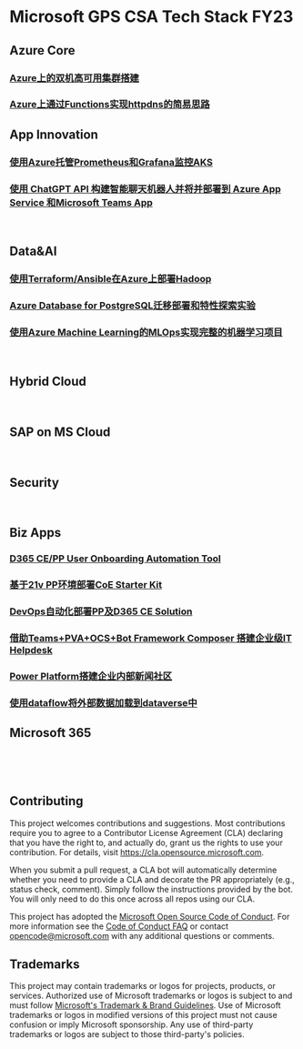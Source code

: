 # Microsoft GPS CSA Tech Stack FY23

## Azure Core
### [Azure上的双机高可用集群搭建](./HACluster/readme.md)


### [Azure上通过Functions实现httpdns的简易思路](./AzureHttpdns/Azure上通过Functions实现httpdns的简易思路.md)


## App Innovation
### [使用Azure托管Prometheus和Grafana监控AKS](./使用Auzre托管Prometheus和Grafana监控AKS)
### [使用 ChatGPT API 构建智能聊天机器人并将并部署到 Azure App Service 和Microsoft Teams App](./Create-A-ChatGPT-Bot-APP-and-Deploy-To-Azure-APP-Service-or-Teams-APP/)
&nbsp; 

## Data&AI
### [使用Terraform/Ansible在Azure上部署Hadoop](https://github.com/microsoft/gps-csa-tech-stack/tree/main/HadoopWithTerraform#%E4%BD%BF%E7%94%A8terraformansible%E5%9C%A8azure%E4%B8%8A%E9%83%A8%E7%BD%B2hadoop)

### [Azure Database for PostgreSQL迁移部署和特性探索实验](./PostgresqlWorkshop/)


### [使用Azure Machine Learning的MLOps实现完整的机器学习项目](./MLopsInADay/)


&nbsp; 
## Hybrid Cloud
&nbsp; 
## SAP on MS Cloud
&nbsp; 
## Security
&nbsp; 
## Biz Apps
### [D365 CE/PP User Onboarding Automation Tool](https://github.com/microsoft/gps-csa-tech-stack/tree/main/BizApp-Lab/D365%20Users%20Onboarding%20Automation#d365-cepp-user-onboarding-automation-tool)
### [基于21v PP环境部署CoE Starter Kit](https://github.com/microsoft/gps-csa-tech-stack/tree/main/BizApp-Lab/PP%20COE%20Starter%20Kit%20Deployment%20in%2021V)
### [DevOps自动化部署PP及D365 CE Solution](https://github.com/microsoft/gps-csa-tech-stack/tree/main/BizApp-Lab/PP%26D365%20CE%20Solution%20Deployment%20with%20Azure%20DevOps)
### [借助Teams+PVA+OCS+Bot Framework Composer 搭建企业级IT Helpdesk](https://github.com/microsoft/gps-csa-tech-stack/tree/main/BizApp-Lab/Build%20IT%20HelpDesk%20with%20BizApp%20Platform)
### [Power Platform搭建企业内部新闻社区](https://github.com/microsoft/gps-csa-tech-stack/tree/main/BizApp-Lab/Build%20News%20Community%20with%20Power%20Platform)
### [使用dataflow将外部数据加载到dataverse中](https://github.com/microsoft/gps-csa-tech-stack/tree/main/BizApp-Lab/%E4%BD%BF%E7%94%A8dataflow%E5%B0%86%E5%A4%96%E9%83%A8%E6%95%B0%E6%8D%AE%E5%8A%A0%E8%BD%BD%E5%88%B0dataverse%E4%B8%AD)

## Microsoft 365
&nbsp; 



&nbsp; 
&nbsp; 
&nbsp; 
&nbsp; 
&nbsp; 
&nbsp; 
&nbsp; 
&nbsp; 

## Contributing

This project welcomes contributions and suggestions.  Most contributions require you to agree to a
Contributor License Agreement (CLA) declaring that you have the right to, and actually do, grant us
the rights to use your contribution. For details, visit https://cla.opensource.microsoft.com.

When you submit a pull request, a CLA bot will automatically determine whether you need to provide
a CLA and decorate the PR appropriately (e.g., status check, comment). Simply follow the instructions
provided by the bot. You will only need to do this once across all repos using our CLA.

This project has adopted the [Microsoft Open Source Code of Conduct](https://opensource.microsoft.com/codeofconduct/).
For more information see the [Code of Conduct FAQ](https://opensource.microsoft.com/codeofconduct/faq/) or
contact [opencode@microsoft.com](mailto:opencode@microsoft.com) with any additional questions or comments.

## Trademarks

This project may contain trademarks or logos for projects, products, or services. Authorized use of Microsoft 
trademarks or logos is subject to and must follow 
[Microsoft's Trademark & Brand Guidelines](https://www.microsoft.com/en-us/legal/intellectualproperty/trademarks/usage/general).
Use of Microsoft trademarks or logos in modified versions of this project must not cause confusion or imply Microsoft sponsorship.
Any use of third-party trademarks or logos are subject to those third-party's policies.
